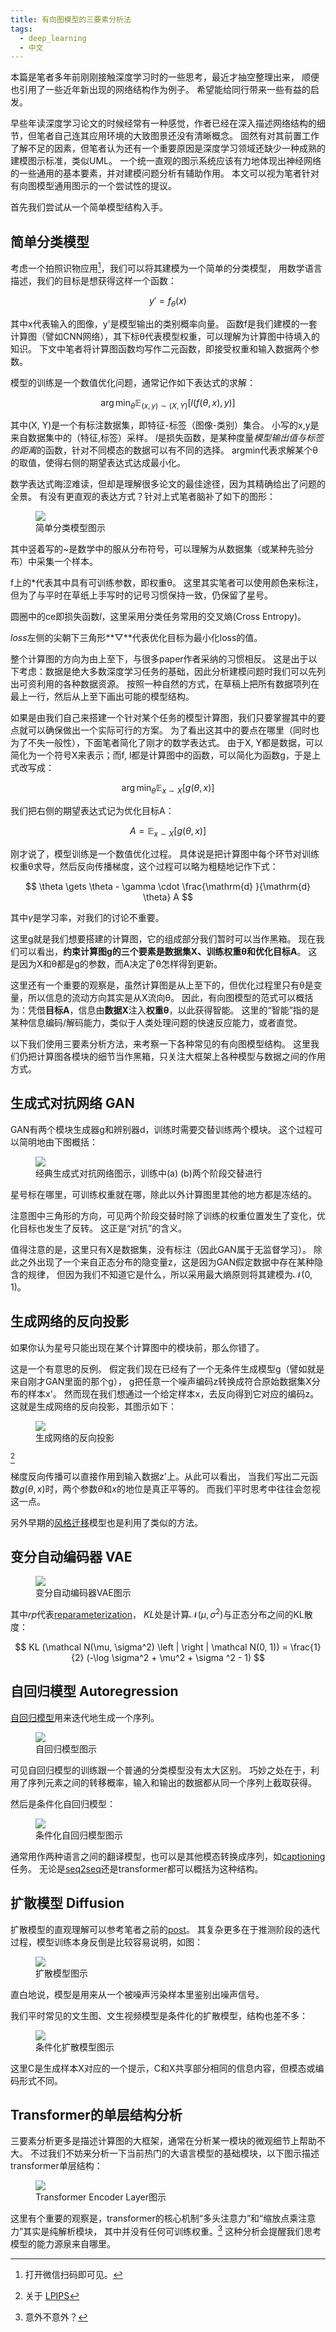 ```yaml
---
title: 有向图模型的三要素分析法
tags:
  - deep_learning
  - 中文
---
```



本篇是笔者多年前刚刚接触深度学习时的一些思考，最近才抽空整理出来，
顺便也引用了一些近年新出现的网络结构作为例子。
希望能给同行带来一些有益的启发。


早些年读深度学习论文的时候经常有一种感觉，作者已经在深入描述网络结构的细节，但笔者自己连其应用环境的大致图景还没有清晰概念。
固然有对其前置工作了解不足的因素，但笔者认为还有一个重要原因是深度学习领域还缺少一种成熟的建模图示标准，类似UML。
一个统一直观的图示系统应该有力地体现出神经网络的一些通用的基本要素，并对建模问题分析有辅助作用。
本文可以视为笔者针对有向图模型通用图示的一个尝试性的提议。

首先我们尝试从一个简单模型结构入手。


## 简单分类模型

考虑一个拍照识物应用[^1]，我们可以将其建模为一个简单的分类模型，
用数学语言描述，我们的目标是想获得这样一个函数：

$$
y'=f_\theta(x)
$$

其中x代表输入的图像，y'是模型输出的类别概率向量。
函数f是我们建模的一套计算图（譬如CNN网络），其下标&theta;代表模型权重，可以理解为计算图中待填入的知识。
下文中笔者将计算图函数均写作二元函数，即接受权重和输入数据两个参数。

模型的训练是一个数值优化问题，通常记作如下表达式的求解：

$$
\arg \min_\theta { \mathbb{E}_{(x,y)\sim (X,Y)} [l(f(\theta, x), y)] }
$$

其中(X, Y)是一个有标注数据集，即特征-标签（图像-类别）集合。
小写的x,y是来自数据集中的（特征,标签）采样。
$l$是损失函数，是某种度量*模型输出值与标签的距离*的函数，针对不同模态的数据可以有不同的选择。
argmin代表求解某个&theta;的取值，使得右侧的期望表达式达成最小化。

数学表达式晦涩难读，但却是理解很多论文的最佳途径，因为其精确给出了问题的全景。
有没有更直观的表达方式？针对上式笔者脑补了如下的图形：

<figure>
	<picture>
		<img src="/images/diagram-simple-classification.drawio.svg" />
	</picture>
	<figcaption>
		简单分类模型图示
	</figcaption>
</figure>

其中竖着写的~是数学中的服从分布符号，可以理解为从数据集（或某种先验分布）中采集一个样本。

f上的*代表其中具有可训练参数，即权重&theta;。
这里其实笔者可以使用颜色来标注，但为了与平时在草纸上手写时的记号习惯保持一致，仍保留了星号。

圆圈中的ce即损失函数$l$，这里采用分类任务常用的交叉熵(Cross Entropy)。

*loss*左侧的尖朝下三角形**▽**代表优化目标为最小化loss的值。

整个计算图的方向为由上至下，与很多paper作者采纳的习惯相反。
这是出于以下考虑：数据是绝大多数深度学习任务的基础，因此分析建模问题时我们可以先列出可资利用的各种数据资源。
按照一种自然的方式，在草稿上把所有数据项列在最上一行，然后从上至下画出可能的模型结构。

如果是由我们自己来搭建一个针对某个任务的模型计算图，我们只要掌握其中的要点就可以确保做出一个实际可行的方案。
为了看出这其中的要点在哪里（同时也为了不失一般性），下面笔者简化了刚才的数学表达式。
由于X, Y都是数据，可以简化为一个符号X来表示；而f, l都是计算图中的函数，可以简化为函数g，于是上式改写成：


$$
\arg \min_\theta { \mathbb{E}_{x\sim X} [ g(\theta, x) ] }
$$

我们把右侧的期望表达式记为优化目标A：

$$
A = \mathbb{E}_{x\sim X} [ g(\theta, x) ]
$$

刚才说了，模型训练是一个数值优化过程。
具体说是把计算图中每个环节对训练权重&theta;求导，然后反向传播梯度，这个过程可以略为粗糙地记作下式：

$$
\theta \gets  \theta - \gamma  \cdot \frac{\mathrm{d} }{\mathrm{d} \theta} A
$$

其中$\gamma$是学习率，对我们的讨论不重要。

这里g就是我们想要搭建的计算图，它的组成部分我们暂时可以当作黑箱。
现在我们可以看出，**约束计算图g的三个要素是数据集X、训练权重&theta;和优化目标A**。
这是因为X和&theta;都是g的参数，而A决定了&theta;怎样得到更新。

这里还有一个重要的观察是，虽然计算图是从上至下的，但优化过程里只有&theta;是变量，所以信息的流动方向其实是从X流向&theta;。
因此，有向图模型的范式可以概括为：凭借**目标A**，信息由**数据X**注入**权重&theta;**，以此获得智能。
这里的“智能”指的是某种信息编码/解码能力，类似于人类处理问题的快速反应能力，或者直觉。

以下我们使用三要素分析方法，来考察一下各种常见的有向图模型结构。
这里我们仍把计算图各模块的细节当作黑箱，只关注大框架上各种模型与数据之间的作用方式。

<!-- more -->


## 生成式对抗网络 GAN

GAN有两个模块生成器g和辨别器d，训练时需要交替训练两个模块。
这个过程可以简明地由下图概括：

<figure>
	<picture>
		<img src="/images/diagram-gan.drawio.svg" />
	</picture>
	<figcaption>
		经典生成式对抗网络图示，训练中(a) (b)两个阶段交替进行
	</figcaption>
</figure>

星号标在哪里，可训练权重就在哪，除此以外计算图里其他的地方都是冻结的。

注意图中三角形的方向，可见两个阶段交替时除了训练的权重位置发生了变化，优化目标也发生了反转。
这正是“对抗”的含义。

值得注意的是，这里只有X是数据集，没有标注（因此GAN属于无监督学习）。
除此之外出现了一个来自正态分布的隐变量z，这是因为GAN假定数据中存在某种隐含的规律，
但因为我们不知道它是什么，所以采用最大熵原则将其建模为𝒩(0, 1)。


## 生成网络的反向投影

如果你认为星号只能出现在某个计算图中的模块前，那么你错了。

这是一个有意思的反例。
假定我们现在已经有了一个无条件生成模型g（譬如就是来自刚才GAN里面的那个g），
g把任意一个噪声编码z转换成符合原始数据集X分布的样本x'。
然而现在我们想通过一个给定样本x，去反向得到它对应的编码z。
这就是生成网络的反向投影，其图示如下：

<figure>
	<picture>
		<img src="/images/diagram-gen-projector.drawio.svg" />
	</picture>
	<figcaption>
		生成网络的反向投影
	</figcaption>
</figure>

[^2]

梯度反向传播可以直接作用到输入数据z'上。从此可以看出，
当我们写出二元函数$g(\theta, x)$时，两个参数$\theta$和$x$的地位是真正平等的。
而我们平时思考中往往会忽视这一点。

另外早期的[风格迁移](https://github.com/xunhuang1995/AdaIN-style)模型也是利用了类似的方法。


## 变分自动编码器 VAE

<figure>
	<picture>
		<img src="/images/diagram-vae.drawio.svg" />
	</picture>
	<figcaption>
		变分自动编码器VAE图示
	</figcaption>
</figure>

其中*rp*代表[reparameterization](https://en.wikipedia.org/wiki/Variational_autoencoder#Reparameterization)，
*KL*处是计算$\mathcal N(\mu, \sigma^2)$与正态分布之间的KL散度：

$$
KL (\mathcal N(\mu, \sigma^2) \left | \right | \mathcal N(0, 1)) = \frac{1}{2} (-\log \sigma^2 + \mu^2 + \sigma ^2 - 1)
$$


## 自回归模型 Autoregression

[自回归模型](https://zh.wikipedia.org/zh-cn/%E8%87%AA%E6%88%91%E8%BF%B4%E6%AD%B8%E6%A8%A1%E5%9E%8B)用来迭代地生成一个序列。

<figure>
	<picture>
		<img src="/images/diagram-autoregression.drawio.svg" />
	</picture>
	<figcaption>
		自回归模型图示
	</figcaption>
</figure>

可见自回归模型的训练跟一个普通的分类模型没有太大区别。
巧妙之处在于，利用了序列元素之间的转移概率，输入和输出的数据都从同一个序列上截取获得。

然后是条件化自回归模型：

<figure>
	<picture>
		<img src="/images/diagram-autoregression-conditional.drawio.svg" />
	</picture>
	<figcaption>
		条件化自回归模型图示
	</figcaption>
</figure>

通常用作两种语言之间的翻译模型，也可以是其他模态转换成序列，如[captioning](https://paperswithcode.com/task/image-captioning)任务。
无论是[seq2seq](https://dataxujing.github.io/seq2seqlearn/chapter1/)还是transformer都可以概括为这种结构。


## 扩散模型 Diffusion

扩散模型的直观理解可以参考笔者之前的[post](/2023/04/22/diffusion-model-illustration/)。
其复杂更多在于推测阶段的迭代过程，模型训练本身反倒是比较容易说明，如图：

<figure>
	<picture>
		<img src="/images/diagram-diffusion.drawio.svg" />
	</picture>
	<figcaption>
		扩散模型图示
	</figcaption>
</figure>

直白地说，模型是用来从一个被噪声污染样本里鉴别出噪声信号。

我们平时常见的文生图、文生视频模型是条件化的扩散模型，结构也差不多：

<figure>
	<picture>
		<img src="/images/diagram-diffusion-conditional.drawio.svg" />
	</picture>
	<figcaption>
		条件化扩散模型图示
	</figcaption>
</figure>

这里C是生成样本X对应的一个提示，C和X共享部分相同的信息内容，但模态或编码形式不同。


## Transformer的单层结构分析

三要素分析更多是描述计算图的大框架，通常在分析某一模块的微观细节上帮助不大。
不过我们不妨来分析一下当前热门的大语言模型的基础模块，以下图示描述transformer单层结构：

<figure>
	<picture>
		<img src="/images/diagrom-transformer-layer.drawio.svg" />
	</picture>
	<figcaption>
		Transformer Encoder Layer图示
	</figcaption>
</figure>

这里有个重要的观察是，transformer的核心机制“多头注意力”和“缩放点乘注意力”其实是纯解析模块，
其中并没有任何可训练权重。[^3]
这种分析会提醒我们思考模型的能力源泉来自哪里。


[^1]: 打开微信扫码即可见。
[^2]: 关于 [LPIPS](https://richzhang.github.io/PerceptualSimilarity)
[^3]: 意外不意外？
